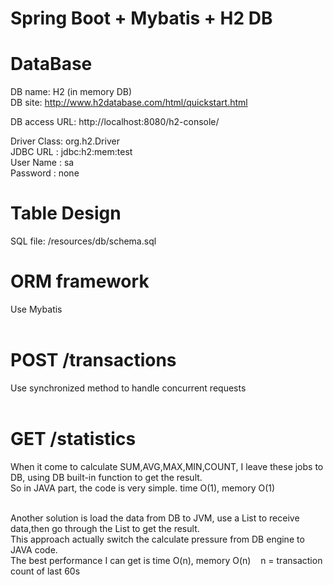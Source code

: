 # Spring Boot + Mybatis + H2 DB


# DataBase
DB name: H2  (in memory DB)<br>
DB site: http://www.h2database.com/html/quickstart.html<br>

DB access URL: http://localhost:8080/h2-console/<br>

Driver Class: org.h2.Driver<br>
JDBC URL : jdbc:h2:mem:test<br>
User Name : sa<br>
Password : none<br>

# Table Design
SQL file: /resources/db/schema.sql<br>

# ORM framework
Use Mybatis<br><br>

# POST /transactions
Use synchronized method to handle concurrent requests<br><br>

# GET /statistics
When it come to calculate SUM,AVG,MAX,MIN,COUNT, I leave these jobs to DB, using DB built-in function to get the result.<br>
So in JAVA part, the code is very simple. time O(1), memory O(1)<br><br>

Another solution is load the data from DB to JVM, use a List to receive data,then go through the List to get the result.<br>
This approach actually switch the calculate pressure from DB engine to JAVA code.<br>
The best performance I can get is time O(n), memory O(n) &nbsp;&nbsp;  n = transaction count of last 60s



